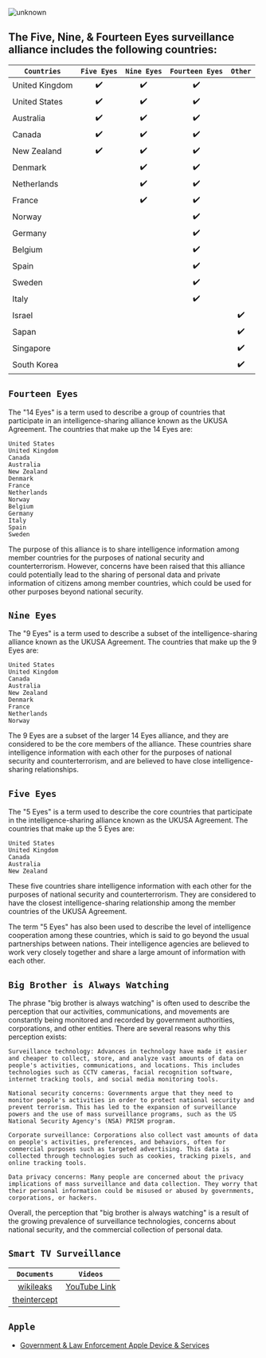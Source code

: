 ![unknown](https://user-images.githubusercontent.com/53458032/169435725-624e794e-fec9-464a-be9e-d8cc6d28f468.png)

## The Five, Nine, & Fourteen Eyes surveillance alliance includes the following countries:

| `Countries` | `Five Eyes` | `Nine Eyes` | `Fourteen Eyes` | `Other` |
|-|:---:|:---:|:---:|:---:|
| United Kingdom | ✔️ | ✔️ | ✔️ |
| United States | ✔️ | ✔️ | ✔️ |
| Australia | ✔️ | ✔️ | ✔️ |
| Canada | ✔️ | ✔️ | ✔️ |
| New Zealand | ✔️ | ✔️ | ✔️ |
| Denmark | | ✔️ | ✔️ |
| Netherlands | | ✔️ | ✔️ |
| France | | ✔️ | ✔️ |
| Norway | | | ✔️ |
| Germany | | | ✔️ |
| Belgium | | | ✔️ |
| Spain | | | ✔️ |
| Sweden | | | ✔️ |
| Italy | | | ✔️ |
| Israel | | | | ✔️ |
| Sapan | | | | ✔️ |
| Singapore | | | | ✔️ |
| South Korea | | | | ✔️ |

## ``Fourteen Eyes``
The "14 Eyes" is a term used to describe a group of countries that participate in an intelligence-sharing alliance known as the UKUSA Agreement. The countries that make up the 14 Eyes are:

    United States
    United Kingdom
    Canada
    Australia
    New Zealand
    Denmark
    France
    Netherlands
    Norway
    Belgium
    Germany
    Italy
    Spain
    Sweden

The purpose of this alliance is to share intelligence information among member countries for the purposes of national security and counterterrorism. However, concerns have been raised that this alliance could potentially lead to the sharing of personal data and private information of citizens among member countries, which could be used for other purposes beyond national security.

## ``Nine Eyes``
The "9 Eyes" is a term used to describe a subset of the intelligence-sharing alliance known as the UKUSA Agreement. The countries that make up the 9 Eyes are:

    United States
    United Kingdom
    Canada
    Australia
    New Zealand
    Denmark
    France
    Netherlands
    Norway

The 9 Eyes are a subset of the larger 14 Eyes alliance, and they are considered to be the core members of the alliance. These countries share intelligence information with each other for the purposes of national security and counterterrorism, and are believed to have close intelligence-sharing relationships.

## ``Five Eyes``
The "5 Eyes" is a term used to describe the core countries that participate in the intelligence-sharing alliance known as the UKUSA Agreement. The countries that make up the 5 Eyes are:

    United States
    United Kingdom
    Canada
    Australia
    New Zealand

These five countries share intelligence information with each other for the purposes of national security and counterterrorism. They are considered to have the closest intelligence-sharing relationship among the member countries of the UKUSA Agreement.

The term "5 Eyes" has also been used to describe the level of intelligence cooperation among these countries, which is said to go beyond the usual partnerships between nations. Their intelligence agencies are believed to work very closely together and share a large amount of information with each other.

## ``Big Brother is Always Watching``
The phrase "big brother is always watching" is often used to describe the perception that our activities, communications, and movements are constantly being monitored and recorded by government authorities, corporations, and other entities. There are several reasons why this perception exists:

    Surveillance technology: Advances in technology have made it easier and cheaper to collect, store, and analyze vast amounts of data on people's activities, communications, and locations. This includes technologies such as CCTV cameras, facial recognition software, internet tracking tools, and social media monitoring tools.

    National security concerns: Governments argue that they need to monitor people's activities in order to protect national security and prevent terrorism. This has led to the expansion of surveillance powers and the use of mass surveillance programs, such as the US National Security Agency's (NSA) PRISM program.

    Corporate surveillance: Corporations also collect vast amounts of data on people's activities, preferences, and behaviors, often for commercial purposes such as targeted advertising. This data is collected through technologies such as cookies, tracking pixels, and online tracking tools.

    Data privacy concerns: Many people are concerned about the privacy implications of mass surveillance and data collection. They worry that their personal information could be misused or abused by governments, corporations, or hackers.

Overall, the perception that "big brother is always watching" is a result of the growing prevalence of surveillance technologies, concerns about national security, and the commercial collection of personal data.

## ``Smart TV Surveillance``
| `Documents` | `Videos` |
|:---:|:---:|
| [wikileaks](https://wikileaks.org/ciav7p1/cms/page_12353643.html) | [YouTube Link](https://youtu.be/ZZCCrKzaGhY) |
| [theintercept](https://theintercept.com/2017/03/07/wikileaks-dump-shows-cia-could-turn-smart-tvs-into-listening-devices/) |  |

## ``Apple``
 - [Government & Law Enforcement Apple Device & Services](https://www.apple.com/legal/privacy/law-enforcement-guidelines-us.pdf)
